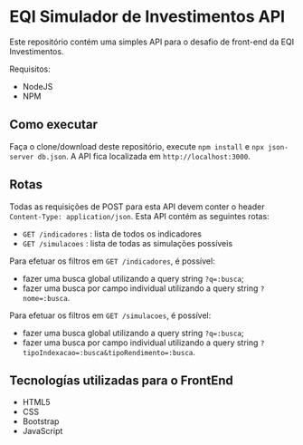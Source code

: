 # EQI Simulador de Investimentos API
Este repositório contém uma simples API para o desafio de front-end da EQI Investimentos.

Requisitos:
* NodeJS
* NPM

## Como executar
Faça o clone/download deste repositório, execute `npm install` e `npx json-server db.json`. A API fica localizada em `http://localhost:3000`.

## Rotas
Todas as requisições de POST para esta API devem conter o header `Content-Type: application/json`.
Esta API contém as seguintes rotas:

* `GET /indicadores` : lista de todos os indicadores
* `GET /simulacoes` : lista de todas as simulações possíveis

Para efetuar os filtros em `GET /indicadores`, é possível:
* fazer uma busca global utilizando a query string `?q=:busca`;
* fazer uma busca por campo individual utilizando a query string `?nome=:busca`.

Para efetuar os filtros em `GET /simulacoes`, é possível:
* fazer uma busca global utilizando a query string `?q=:busca`;
* fazer uma busca por campo individual utilizando a query string `?tipoIndexacao=:busca&tipoRendimento=:busca`.


## Tecnologías utilizadas para o FrontEnd 
* HTML5
* CSS
* Bootstrap
* JavaScript


